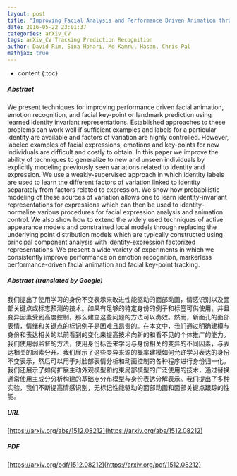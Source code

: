 ```yaml
---
layout: post
title: "Improving Facial Analysis and Performance Driven Animation through Disentangling Identity and Expression"
date: 2016-05-22 23:01:37
categories: arXiv_CV
tags: arXiv_CV Tracking Prediction Recognition
author: David Rim, Sina Honari, Md Kamrul Hasan, Chris Pal
mathjax: true
---
```


* content
{:toc}

##### Abstract
We present techniques for improving performance driven facial animation, emotion recognition, and facial key-point or landmark prediction using learned identity invariant representations. Established approaches to these problems can work well if sufficient examples and labels for a particular identity are available and factors of variation are highly controlled. However, labeled examples of facial expressions, emotions and key-points for new individuals are difficult and costly to obtain. In this paper we improve the ability of techniques to generalize to new and unseen individuals by explicitly modeling previously seen variations related to identity and expression. We use a weakly-supervised approach in which identity labels are used to learn the different factors of variation linked to identity separately from factors related to expression. We show how probabilistic modeling of these sources of variation allows one to learn identity-invariant representations for expressions which can then be used to identity-normalize various procedures for facial expression analysis and animation control. We also show how to extend the widely used techniques of active appearance models and constrained local models through replacing the underlying point distribution models which are typically constructed using principal component analysis with identity-expression factorized representations. We present a wide variety of experiments in which we consistently improve performance on emotion recognition, markerless performance-driven facial animation and facial key-point tracking.

##### Abstract (translated by Google)
我们提出了使用学习的身份不变表示来改进性能驱动的面部动画，情感识别以及面部关键点或标志预测的技术。如果有足够的特定身份的例子和标签可供使用，并且变异因素受到高度控制，那么建立这些问题的方法可以奏效。然而，新面孔的面部表情，情绪和关键点的标记例子是困难且昂贵的。在本文中，我们通过明确建模与身份和表达相关的以前看到的变化来提高技术向新的和看不见的个体推广的能力。我们使用弱监督的方法，使用身份标签来学习与身份相关的变异的不同因素，与表达相关的因素分开。我们展示了这些变异来源的概率建模如何允许学习表达的身份不变表示，然后可以用于对脸部表情分析和动画控制的各种程序进行身份归一化。我们还展示了如何扩展主动外观模型和约束局部模型的广泛使用的技术，通过替换通常使用主成分分析构建的基础点分布模型与身份表达分解表示。我们提出了多种实验，我们不断提高情感识别，无标记性能驱动的面部动画和面部关键点跟踪的性能。

##### URL
[https://arxiv.org/abs/1512.08212](https://arxiv.org/abs/1512.08212)

##### PDF
[https://arxiv.org/pdf/1512.08212](https://arxiv.org/pdf/1512.08212)

